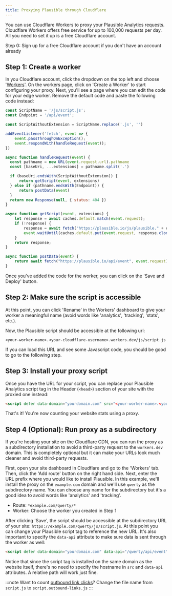 ```yaml
---
title: Proxying Plausible through Cloudflare
---
```


You can use Cloudflare Workers to proxy your Plausible Analytics requests. Cloudflare Workers offers free service for up to 100,000 requests per day.
All you need to set it up is a free Cloudflare account.

Step 0: Sign up for a free Cloudflare account if you don't have an account already

## Step 1: Create a worker

In you Cloudflare account, click the dropdown on the top left and choose '[Workers](https://workers.cloudflare.com/)'. On the workers page, click on 'Create a Worker' to start configuring your proxy. Next, you'll see a page where you can edit the code for your edge worker. Remove the default code and paste the following code instead:

```js
const ScriptName = '/js/script.js';
const Endpoint = '/api/event';

const ScriptWithoutExtension = ScriptName.replace('.js', '')

addEventListener('fetch', event => {
    event.passThroughOnException();
    event.respondWith(handleRequest(event));
})

async function handleRequest(event) {
  const pathname = new URL(event.request.url).pathname
  const [baseUri, ...extensions] = pathname.split('.')

  if (baseUri.endsWith(ScriptWithoutExtension)) {
      return getScript(event, extensions)
  } else if (pathname.endsWith(Endpoint)) {
      return postData(event)
  }
  return new Response(null, { status: 404 })
}

async function getScript(event, extensions) {
    let response = await caches.default.match(event.request);
    if (!response) {
        response = await fetch("https://plausible.io/js/plausible." + extensions.join("."));
        event.waitUntil(caches.default.put(event.request, response.clone()));
    }
    return response;
}

async function postData(event) {
    return await fetch("https://plausible.io/api/event", event.request);
}
```

Once you've added the code for the worker, you can click on the 'Save and Deploy' button.

## Step 2: Make sure the script is accessible

At this point, you can click 'Rename' in the Workers' dashboard to give your worker a meaningful name (avoid words like 'analytics', 'tracking', 'stats', etc.).

Now, the Plausible script should be accessible at the following url:

```
<your-worker-name>.<your-cloudflare-username>.workers.dev/js/script.js
```

If you can load this URL and see some Javascript code, you should be good to go to the following step.

## Step 3: Install your proxy script

Once you have the URL for your script, you can replace your Plausible Analytics script tag in the Header (`<head>`) section of your site with the proxied one instead:

```html
<script defer data-domain="yourdomain.com" src="<your-worker-name>.<your-cloudflare-username>.workers.dev/js/script.js"></script>
```

That's it! You're now counting your website stats using a proxy.

## Step 4 (Optional): Run proxy as a subdirectory

If you're hosting your site on the Cloudflare CDN, you can run the proxy as a subdirectory installation to avoid a third-party
request to the `workers.dev` domain. This is completely optional but it can make your URLs look much cleaner and avoid third-party
requests.

First, open your site dashboard in Cloudflare and go to the 'Workers' tab. Then, click the 'Add route' button on the right hand side.
Next, enter the URL prefix where you would like to install Plausible. In this example, we'll install the proxy on the `example.com` domain and we'll
use `qwerty` as the subdirectory name. You can choose any name for the subdirectory but it's a good idea to avoid words like 'analytics' and 'tracking'.

* Route: `*example.com/qwerty/*`
* Worker: Choose the worker you created in Step 1

After clicking 'Save', the script should be accessible at the subdirectory URL of your site: `https://example.com/qwerty/js/script.js`. At this point you can
change your Plausible script tag to reference the new URL. It's also important to specify the `data-api` attribute to make sure data is sent through the worker as well:


```html
<script defer data-domain="yourdomain.com" data-api="/qwerty/api/event" src="/qwerty/js/script.js"></script>
```

Notice that since the script tag is installed on the same domain as the website itself, there's no need to specify the hostname in `src` and `data-api` attributes. A relative path will work just fine.

:::note
Want to count [outbound link clicks](outbound-link-click-tracking.md)? Change the file name from `script.js` to `script.outbound-links.js`
:::
